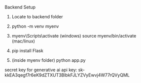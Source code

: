 Backend Setup

1) Locate to backend folder

2) python -m venv myenv

3) myenv\Scripts\activate (windows)
   source myenv/bin/activate (mac/linux)

4) pip install Flask

5) (inside myenv folder) python app.py

secret key for generative ai api key: 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

